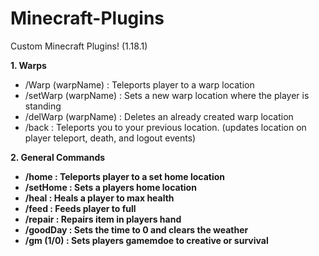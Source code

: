 # Minecraft-Plugins
Custom Minecraft Plugins! (1.18.1)

<b>1. Warps</b>
  - /Warp (warpName) : Teleports player to a warp location 
  - /setWarp (warpName) : Sets a new warp location where the player is standing
  - /delWarp (warpName) : Deletes an already created warp location
  - /back : Teleports you to your previous location. (updates location on player teleport, death, and logout events)





<b>2. <b>General Commands</b>
  - /home : Teleports player to a set home location
  - /setHome : Sets a players home location
  - /heal : Heals a player to max health
  - /feed : Feeds player to full
  - /repair : Repairs item in players hand
  - /goodDay : Sets the time to 0 and clears the weather
  - /gm (1/0) : Sets players gamemdoe to creative or survival
